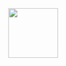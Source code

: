 

<img src='https://i.postimg.cc/2S3TnzKZ/e427b6f097de736409d9a571cbcc3c62.gif' width='100px' height='100px'>
